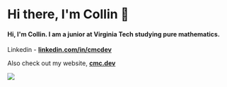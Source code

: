 <h1 align="Left">Hi there, I'm Collin 👋</h1>

<h4 align="Left">Hi, I'm Collin. I am a junior at Virginia Tech studying pure mathematics.</h4>

Linkedin - **[linkedin.com/in/cmcdev](https://www.linkedin.com/in/cmcdev/)**<br>

Also check out my website, [**cmc.dev**](https://cmc.dev)
  

<span align="left">

<img src="https://github-readme-stats.vercel.app/api/top-langs/?username=cmcdev-code&layout=donut&theme=gruvbox">
  
</span>
